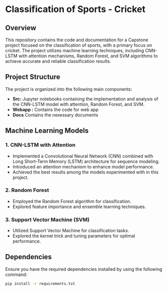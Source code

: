 # Classification of Sports - Cricket

## Overview 

This repository contains the code and documentation for a Capstone project focused on the classification of sports, with a primary focus on cricket. The project utilizes machine learning techniques, including CNN-LSTM with attention mechanisms, Random Forest, and SVM algorithms to achieve accurate and reliable classification results.

## Project Structure

The project is organized into the following main components:

- **Src:** Jupyter notebooks containing the implementation and analysis of the CNN-LSTM model with attention, Random Forest, and SVM.
- **Webapp :** Contains the code for web app
- **Docs** Contains the nexessary documents

## Machine Learning Models

### 1. CNN-LSTM with Attention

- Implemented a Convolutional Neural Network (CNN) combined with Long Short-Term Memory (LSTM) architecture for sequence modeling.
- Introduced an attention mechanism to enhance model performance.
- Achieved the best results among the models experimented with in this project.

### 2. Random Forest

- Employed the Random Forest algorithm for classification.
- Explored feature importance and ensemble learning techniques.

### 3. Support Vector Machine (SVM)

- Utilized Support Vector Machine for classification tasks.
- Explored the kernel trick and tuning parameters for optimal performance.


## Dependencies

Ensure you have the required dependencies installed by using the following command:

```bash
pip install -r requirements.txt

